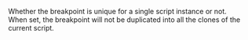 Whether the breakpoint is unique for a single script instance or not.  
When set, the breakpoint will not be duplicated into all the clones of the current script.